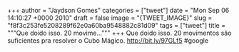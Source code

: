 
+++
author = "Jaydson Gomes"
categories = ["tweet"]
date = "Mon Sep 06 14:10:27 +0000 2010"
draft = false
image = "{TWEET_IMAGE}"
slug = "f8f3c253fe5208289f62e0a60ba9548882c81d09"
tags = ["tweet"]
title = """Que doido isso. 20 movime..."""
+++
Que doido isso. 20 movimentos são suficientes pra resolver o Cubo Mágico.  http://bit.ly/97GLf5 #google

